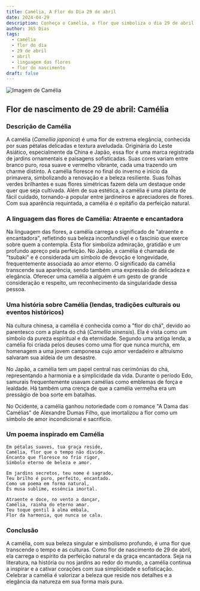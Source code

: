 ```yaml
---
title: Camélia, A Flor do Dia 29 de abril
date: 2024-04-29
description: Conheça o Camélia, a flor que simboliza o dia 29 de abril e seu significado 'Atraente e encantadora'. Explore a beleza e o simbolismo desta flor encantadora.
author: 365 Dias
tags:
  - camélia
  - flor do dia
  - 29 de abril
  - abril
  - linguagem das flores
  - flor do nascimento
draft: false
---
```


![Imagem de Camélia](https://cdn.pixabay.com/photo/2024/01/17/15/45/camellia-8514865_640.jpg#center)

## Flor de nascimento de 29 de abril: Camélia

### Descrição de Camélia

A camélia (_Camellia japonica_) é uma flor de extrema elegância, conhecida por suas pétalas delicadas e textura aveludada. Originária do Leste Asiático, especialmente da China e Japão, essa flor é uma marca registrada de jardins ornamentais e paisagens sofisticadas. Suas cores variam entre branco puro, rosa suave e vermelho vibrante, cada uma trazendo um charme distinto. A camélia floresce no final do inverno e início da primavera, simbolizando a renovação e a beleza resiliente. Suas folhas verdes brilhantes e suas flores simétricas fazem dela um destaque onde quer que seja cultivada. Além de sua estética, a camélia é uma planta de fácil cuidado, tornando-a popular entre jardineiros e apreciadores de flores. Com sua aparência requintada, a camélia é o epitáfio da perfeição natural.

### A linguagem das flores de Camélia: Atraente e encantadora

Na linguagem das flores, a camélia carrega o significado de "atraente e encantadora", refletindo sua beleza inconfundível e o fascínio que exerce sobre quem a contempla. Esta flor simboliza admiração, gratidão e um profundo apreço pela perfeição. No Japão, a camélia é chamada de "tsubaki" e é considerada um símbolo de devoção e longevidade, frequentemente associada ao amor eterno. O significado da camélia transcende sua aparência, sendo também uma expressão de delicadeza e elegância. Oferecer uma camélia a alguém é um gesto de grande consideração e respeito, um reconhecimento da singularidade dessa pessoa.

### Uma história sobre Camélia (lendas, tradições culturais ou eventos históricos)

Na cultura chinesa, a camélia é conhecida como a "flor do chá", devido ao parentesco com a planta do chá (_Camellia sinensis_). Ela é vista como um símbolo da pureza espiritual e da eternidade. Segundo uma antiga lenda, a camélia foi criada pelos deuses como uma flor que nunca murcha, em homenagem a uma jovem camponesa cujo amor verdadeiro e altruísmo salvaram sua aldeia de um desastre.

No Japão, a camélia tem um papel central nas cerimônias do chá, representando a harmonia e a simplicidade da vida. Durante o período Edo, samurais frequentemente usavam camélias como emblemas de força e lealdade. Há também uma crença de que a camélia vermelha era um presságio de boa sorte em batalhas.

No Ocidente, a camélia ganhou notoriedade com o romance "A Dama das Camélias" de Alexandre Dumas Filho, que imortalizou a flor como um símbolo de amor incondicional e sacrifício.

### Um poema inspirado em Camélia

```
Em pétalas suaves, tua graça reside,  
Camélia, flor que o tempo não divide.  
Encanto que floresce no frio rigor,  
Símbolo eterno de beleza e amor.  

Em jardins secretos, teu nome é sagrado,  
Teu brilho é puro, perfeito, encantado.  
Como um poema em forma natural,  
És musa sublime, essência imortal.  

Atraente e doce, no vento a dançar,  
Camélia, rainha do eterno amar.  
Teu toque gentil à alma embala,  
Flor da harmonia, que nunca se cala.
```

### Conclusão

A camélia, com sua beleza singular e simbolismo profundo, é uma flor que transcende o tempo e as culturas. Como flor de nascimento de 29 de abril, ela carrega o espírito da perfeição natural e da graça encantadora. Seja na literatura, na história ou nos jardins ao redor do mundo, a camélia continua a inspirar e a cativar corações com sua simplicidade e sofisticação. Celebrar a camélia é valorizar a beleza que reside nos detalhes e a elegância da natureza em sua forma mais pura.